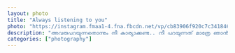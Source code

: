 ```yaml
---		
layout: photo
title: "Always listening to you"
photo: "https://instagram.fmaa1-4.fna.fbcdn.net/vp/cb83906f920c7c341846c1480703830c/5E611A5D/t51.2885-15/e35/70519217_178612989848454_2535437034662106658_n.jpg?_nc_ht=instagram.fmaa1-4.fna.fbcdn.net&_nc_cat=106"
description: "അവരുപറയുന്നതൊന്നും നീ കാര്യാക്കണ്ട.. നീ പറയുന്നത് മാത്രേ ഞാൻ കേൾക്കൂ."
categories: ["photography"]
---
```

